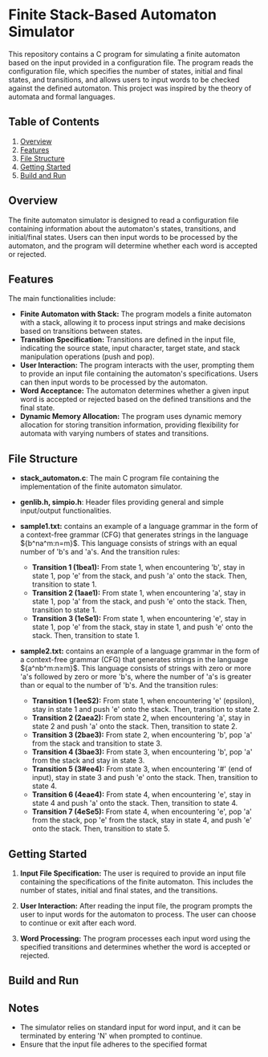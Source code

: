 # Finite Stack-Based Automaton Simulator

This repository contains a C program for simulating a finite automaton based on the input provided in a configuration file. The program reads the configuration file, which specifies the number of states, initial and final states, and transitions, and allows users to input words to be checked against the defined automaton. This project was inspired by the theory of automata and formal languages.

## Table of Contents

1. [Overview](#overview)
2. [Features](#features)
3. [File Structure](#file-structure)
4. [Getting Started](#getting-started)
5. [Build and Run](#build-and-run)

## Overview

The finite automaton simulator is designed to read a configuration file containing information about the automaton's states, transitions, and initial/final states. Users can then input words to be processed by the automaton, and the program will determine whether each word is accepted or rejected.

## Features
The main functionalities include:
   * **Finite Automaton with Stack:** The program models a finite automaton with a stack, allowing it to process input strings and make decisions based on transitions between states.
   * **Transition Specification:** Transitions are defined in the input file, indicating the source state, input character, target state, and stack manipulation operations (push and pop).
   * **User Interaction:** The program interacts with the user, prompting them to provide an input file containing the automaton's specifications. Users can then input words to be processed by the automaton.
   * **Word Acceptance:** The automaton determines whether a given input word is accepted or rejected based on the defined transitions and the final state.
   * **Dynamic Memory Allocation:** The program uses dynamic memory allocation for storing transition information, providing flexibility for automata with varying numbers of states and transitions.

## File Structure
    
  * **stack_automaton.c**: The main C program file containing the implementation of the finite automaton simulator.
  
  * **genlib.h, simpio.h**: Header files providing general and simple input/output functionalities.
    
  - **sample1.txt:** contains an example of a language grammar in the form of a context-free grammar (CFG) that generates strings in the language $\{b^na^m:n=m}$. This language consists of strings with an equal number of 'b's and 'a's.
    And the transition rules:
     * **Transition 1 (1bea1):** From state 1, when encountering 'b', stay in state 1, pop 'e' from the stack, and push 'a' onto the stack. Then, transition to state 1.
     * **Transition 2 (1aae1):** From state 1, when encountering 'a', stay in state 1, pop 'a' from the stack, and push 'e' onto the stack. Then, transition to state 1.
     * **Transition 3 (1eSe1):** From state 1, when encountering 'e', stay in state 1, pop 'e' from the stack, stay in state 1, and push 'e' onto the stack. Then, transition to state 1.
       
  - **sample2.txt:** contains an example of a language grammar in the form of a context-free grammar (CFG) that generates strings in the language $\{a^nb^m:n≥m}$. This language consists of strings with zero or more 'a's followed by zero or more       'b's, where the number of 'a's is greater than or equal to the number of 'b's.
    And the transition rules:

     * **Transition 1 (1eeS2):** From state 1, when encountering 'e' (epsilon), stay in state 1 and push 'e' onto the stack. Then, transition to state 2.
     * **Transition 2 (2aea2):** From state 2, when encountering 'a', stay in state 2 and push 'a' onto the stack. Then, transition to state 2.
     * **Transition 3 (2bae3):** From state 2, when encountering 'b', pop 'a' from the stack and transition to state 3.
     * **Transition 4 (3bae3):** From state 3, when encountering 'b', pop 'a' from the stack and stay in state 3.
     * **Transition 5 (3#ee4):** From state 3, when encountering '#' (end of input), stay in state 3 and push 'e' onto the stack. Then, transition to state 4.
     * **Transition 6 (4eae4):** From state 4, when encountering 'e', stay in state 4 and push 'a' onto the stack. Then, transition to state 4.
     * **Transition 7 (4eSe5):** From state 4, when encountering 'e', pop 'a' from the stack, pop 'e' from the stack, stay in state 4, and push 'e' onto the stack. Then, transition to state 5.
    
## Getting Started

   1. **Input File Specification:** The user is required to provide an input file containing the specifications of the finite automaton. This includes the number of states, initial and final states, and the transitions.

   2. **User Interaction:** After reading the input file, the program prompts the user to input words for the automaton to process. The user can choose to continue or exit after each word.

   3. **Word Processing:** The program processes each input word using the specified transitions and determines whether the word is accepted or rejected.

## Build and Run

## Notes

 * The simulator relies on standard input for word input, and it can be terminated by entering 'N' when prompted to continue.
 * Ensure that the input file adheres to the specified format   
